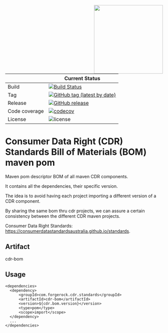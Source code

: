 [<img src="https://raw.githubusercontent.com/ForgeRock/forgerock-logo-dev/master/Logo-fr-dev.png" align="right" width="220px"/>](https://developer.forgerock.com/)

| |Current Status|
|---|---|
|Build|[![Build Status](https://img.shields.io/endpoint.svg?url=https%3A%2F%2Factions-badge.atrox.dev%2FOpenBankingToolkit%2Fcdr-bom%2Fbadge%3Fref%3Dmaster&style=flat)](https://actions-badge.atrox.dev/OpenBankingToolkit/cdr-bom/goto?ref=master)|
|Tag |[![GitHub tag (latest by date)](https://img.shields.io/github/v/tag/openbankingtoolkit/cdr-bom)](https://github.com/OpenBankingToolKit/cdr-bom/tags)|
|Release|[![GitHub release](https://img.shields.io/github/v/release/OpenBankingToolKit/cdr-bom?sort=semver)](https://github.com/OpenBankingToolKit/cdr-bom/releases)|
|Code coverage|[![codecov](https://codecov.io/gh/OpenBankingToolkit/cdr-bom/branch/master/graph/badge.svg)](https://codecov.io/gh/OpenBankingToolkit/cdr-bom)|
|License|![license](https://img.shields.io/github/license/ACRA/acra.svg)|

Consumer Data Right (CDR) Standards Bill of Materials (BOM) maven pom
=====================================================================

Maven pom descriptor BOM of all maven CDR components.

It contains all the dependencies, their specific version.

The idea is to avoid having each project importing a different version of a CDR component.

By sharing the same bom thru cdr projects, we can assure a certain consistency between the different CDR maven projects.

Consumer Data Right Standards: https://consumerdatastandardsaustralia.github.io/standards.

## Artifact
cdr-bom

## Usage
```
<dependencies>
  <dependency>
      <groupId>com.forgerock.cdr.standards</groupId>
      <artifactId>cdr-bom</artifactId>
      <version>${cdr.bom.version}</version>
      <type>pom</type>
      <scope>import</scope>
  </dependency>
  ...
</dependencies>
```

